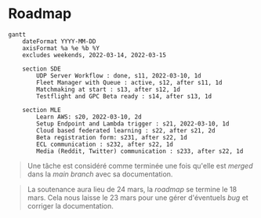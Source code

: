 # Roadmap

```mermaid
gantt
    dateFormat YYYY-MM-DD
    axisFormat %a %e %b %Y
    excludes weekends, 2022-03-14, 2022-03-15

    section SDE
        UDP Server Workflow : done, s11, 2022-03-10, 1d 
        Fleet Manager with Queue : active, s12, after s11, 1d
        Matchmaking at start : s13, after s12, 1d 
        Testflight and GPC Beta ready : s14, after s13, 1d

    section MLE
        Learn AWS: s20, 2022-03-10, 2d 
        Setup Endpoint and Lambda trigger : s21, 2022-03-10, 1d
        Cloud based federated learning : s22, after s21, 2d 
        Beta registration form: s231, after s22, 1d
        ECL communication : s232, after s22, 1d
        Media (Reddit, Twitter) communication : s233, after s22, 1d
```

> Une tâche est considéré comme terminée une fois qu'elle est *merged* dans la *main branch* avec sa documentation.

> La soutenance aura lieu de 24 mars, la *roadmap* se termine le 18 mars. Cela nous laisse le 23 mars pour une gérer d'éventuels *bug* et corriger la documentation.